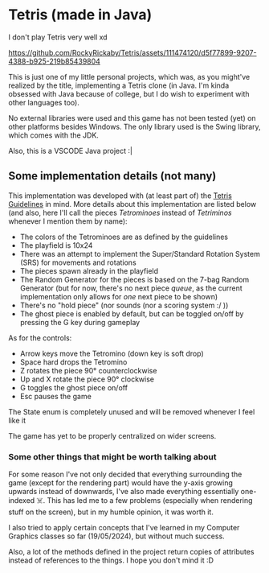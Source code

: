 # Tetris (made in Java)

I don't play Tetris very well xd

https://github.com/RockyRickaby/Tetris/assets/111474120/d5f77899-9207-4388-b925-219b85439804


This is just one of my little personal projects, which was, as you might've realized
by the title, implementing a Tetris clone (in Java. I'm kinda obsessed with Java
because of college, but I do wish to experiment with other languages too).

No external libraries were used and this game has not been tested (yet) on other platforms besides Windows. The only library used is the Swing library, which comes with the JDK.

Also, this is a VSCODE Java project :|

## Some implementation details (not many)

This implementation was developed with (at least part of) the [Tetris Guidelines](https://harddrop.com/wiki/Tetris_Guideline) in mind. More details about this implementation are listed below (and also, here I'll call the pieces *Tetrominoes* instead of *Tetriminos* whenever I mention them by name):

- The colors of the Tetrominoes are as defined by the guidelines
- The playfield is 10x24
- There was an attempt to implement the Super/Standard Rotation System (SRS) for movements and rotations
- The pieces spawn already in the playfield
- The Random Generator for the pieces is based on the 7-bag Random Generator (but for now, there's no next piece *queue*, as the current implementation only allows for *one* next piece to be shown)
- There's no "hold piece" (nor sounds (nor a scoring system :/ ))
- The ghost piece is enabled by default, but can be toggled on/off by pressing the G key during gameplay

As for the controls:

- Arrow keys move the Tetromino (down key is soft drop)
- Space hard drops the Tetromino
- Z rotates the piece 90° counterclockwise
- Up and X rotate the piece 90° clockwise
- G toggles the ghost piece on/off
- Esc pauses the game

The State enum is completely unused and will be removed whenever I feel like it

The game has yet to be properly centralized on wider screens.

### Some other things that might be worth talking about

For some reason I've not only decided that everything surrounding the game (except
for the rendering part) would have the y-axis growing upwards instead of downwards, I've also made everything essentially one-indexed ☠️. This has led me to a few problems (especially when rendering stuff on the screen), but in my humble opinion, it was worth it.

I also tried to apply certain concepts that I've learned in my Computer Graphics classes so far (19/05/2024), but without much success.

Also, a lot of the methods defined in the project return copies of attributes instead of references to the things. I hope you don't mind it :D
